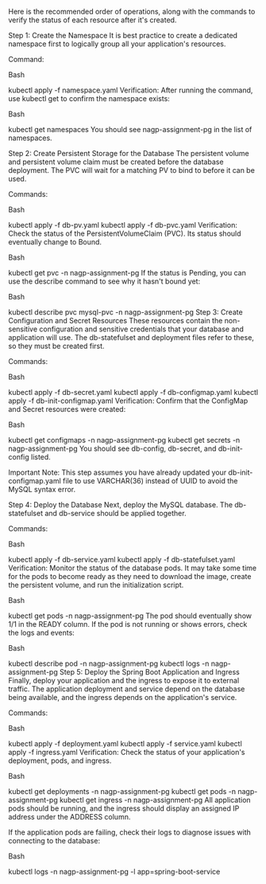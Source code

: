 Here is the recommended order of operations, along with the commands to verify the status of each resource after it's created.

Step 1: Create the Namespace
It is best practice to create a dedicated namespace first to logically group all your application's resources.

Command:

Bash

kubectl apply -f namespace.yaml
Verification:
After running the command, use kubectl get to confirm the namespace exists:

Bash

kubectl get namespaces
You should see nagp-assignment-pg in the list of namespaces.

Step 2: Create Persistent Storage for the Database
The persistent volume and persistent volume claim must be created before the database deployment. The PVC will wait for a matching PV to bind to before it can be used.

Commands:

Bash

kubectl apply -f db-pv.yaml
kubectl apply -f db-pvc.yaml
Verification:
Check the status of the PersistentVolumeClaim (PVC). Its status should eventually change to Bound.

Bash

kubectl get pvc -n nagp-assignment-pg
If the status is Pending, you can use the describe command to see why it hasn't bound yet:

Bash

kubectl describe pvc mysql-pvc -n nagp-assignment-pg
Step 3: Create Configuration and Secret Resources
These resources contain the non-sensitive configuration and sensitive credentials that your database and application will use. The db-statefulset and deployment files refer to these, so they must be created first.

Commands:

Bash

kubectl apply -f db-secret.yaml
kubectl apply -f db-configmap.yaml
kubectl apply -f db-init-configmap.yaml
Verification:
Confirm that the ConfigMap and Secret resources were created:

Bash

kubectl get configmaps -n nagp-assignment-pg
kubectl get secrets -n nagp-assignment-pg
You should see db-config, db-secret, and db-init-config listed.

Important Note: This step assumes you have already updated your db-init-configmap.yaml file to use VARCHAR(36) instead of UUID to avoid the MySQL syntax error.

Step 4: Deploy the Database
Next, deploy the MySQL database. The db-statefulset and db-service should be applied together.

Commands:

Bash

kubectl apply -f db-service.yaml
kubectl apply -f db-statefulset.yaml
Verification:
Monitor the status of the database pods. It may take some time for the pods to become ready as they need to download the image, create the persistent volume, and run the initialization script.

Bash

kubectl get pods -n nagp-assignment-pg
The pod should eventually show 1/1 in the READY column. If the pod is not running or shows errors, check the logs and events:

Bash

kubectl describe pod <pod-name> -n nagp-assignment-pg
kubectl logs <pod-name> -n nagp-assignment-pg
Step 5: Deploy the Spring Boot Application and Ingress
Finally, deploy your application and the ingress to expose it to external traffic. The application deployment and service depend on the database being available, and the ingress depends on the application's service.

Commands:

Bash

kubectl apply -f deployment.yaml
kubectl apply -f service.yaml
kubectl apply -f ingress.yaml
Verification:
Check the status of your application's deployment, pods, and ingress.

Bash

kubectl get deployments -n nagp-assignment-pg
kubectl get pods -n nagp-assignment-pg
kubectl get ingress -n nagp-assignment-pg
All application pods should be running, and the ingress should display an assigned IP address under the ADDRESS column.

If the application pods are failing, check their logs to diagnose issues with connecting to the database:

Bash

kubectl logs -n nagp-assignment-pg -l app=spring-boot-service